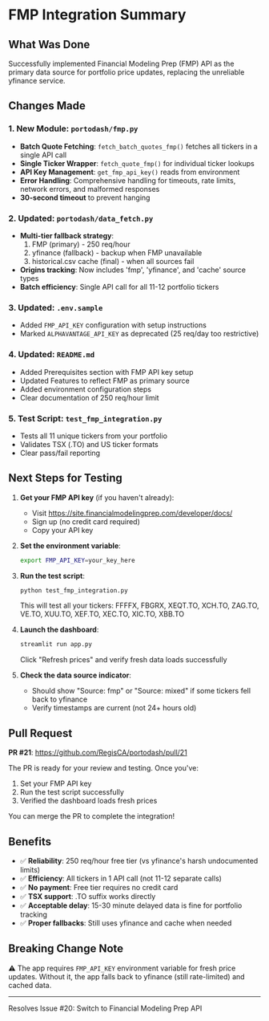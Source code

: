 # FMP Integration Summary

## What Was Done

Successfully implemented Financial Modeling Prep (FMP) API as the primary data source for portfolio price updates, replacing the unreliable yfinance service.

## Changes Made

### 1. New Module: `portodash/fmp.py`
- **Batch Quote Fetching**: `fetch_batch_quotes_fmp()` fetches all tickers in a single API call
- **Single Ticker Wrapper**: `fetch_quote_fmp()` for individual ticker lookups
- **API Key Management**: `get_fmp_api_key()` reads from environment
- **Error Handling**: Comprehensive handling for timeouts, rate limits, network errors, and malformed responses
- **30-second timeout** to prevent hanging

### 2. Updated: `portodash/data_fetch.py`
- **Multi-tier fallback strategy**:
  1. FMP (primary) - 250 req/hour
  2. yfinance (fallback) - backup when FMP unavailable
  3. historical.csv cache (final) - when all sources fail
- **Origins tracking**: Now includes 'fmp', 'yfinance', and 'cache' source types
- **Batch efficiency**: Single API call for all 11-12 portfolio tickers

### 3. Updated: `.env.sample`
- Added `FMP_API_KEY` configuration with setup instructions
- Marked `ALPHAVANTAGE_API_KEY` as deprecated (25 req/day too restrictive)

### 4. Updated: `README.md`
- Added Prerequisites section with FMP API key setup
- Updated Features to reflect FMP as primary source
- Added environment configuration steps
- Clear documentation of 250 req/hour limit

### 5. Test Script: `test_fmp_integration.py`
- Tests all 11 unique tickers from your portfolio
- Validates TSX (.TO) and US ticker formats
- Clear pass/fail reporting

## Next Steps for Testing

1. **Get your FMP API key** (if you haven't already):
   - Visit https://site.financialmodelingprep.com/developer/docs/
   - Sign up (no credit card required)
   - Copy your API key

2. **Set the environment variable**:
   ```bash
   export FMP_API_KEY=your_key_here
   ```

3. **Run the test script**:
   ```bash
   python test_fmp_integration.py
   ```
   This will test all your tickers: FFFFX, FBGRX, XEQT.TO, XCH.TO, ZAG.TO, VE.TO, XUU.TO, XEF.TO, XEC.TO, XIC.TO, XBB.TO

4. **Launch the dashboard**:
   ```bash
   streamlit run app.py
   ```
   Click "Refresh prices" and verify fresh data loads successfully

5. **Check the data source indicator**:
   - Should show "Source: fmp" or "Source: mixed" if some tickers fell back to yfinance
   - Verify timestamps are current (not 24+ hours old)

## Pull Request

**PR #21**: https://github.com/RegisCA/portodash/pull/21

The PR is ready for your review and testing. Once you've:
1. Set your FMP API key
2. Run the test script successfully
3. Verified the dashboard loads fresh prices

You can merge the PR to complete the integration!

## Benefits

- ✅ **Reliability**: 250 req/hour free tier (vs yfinance's harsh undocumented limits)
- ✅ **Efficiency**: All tickers in 1 API call (not 11-12 separate calls)
- ✅ **No payment**: Free tier requires no credit card
- ✅ **TSX support**: .TO suffix works directly
- ✅ **Acceptable delay**: 15-30 minute delayed data is fine for portfolio tracking
- ✅ **Proper fallbacks**: Still uses yfinance and cache when needed

## Breaking Change Note

⚠️ The app requires `FMP_API_KEY` environment variable for fresh price updates. Without it, the app falls back to yfinance (still rate-limited) and cached data.

---

Resolves Issue #20: Switch to Financial Modeling Prep API
